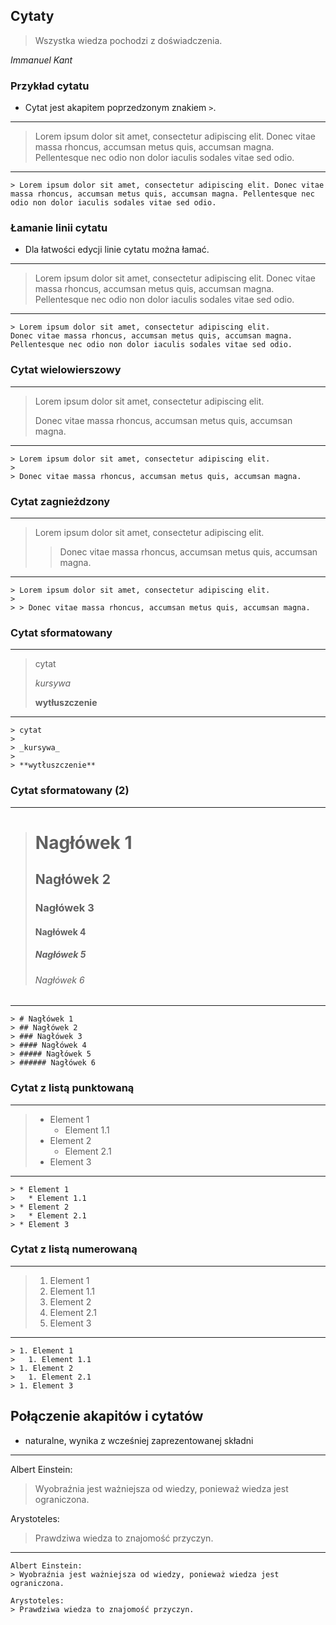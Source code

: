 ## Cytaty
> Wszystka wiedza pochodzi z doświadczenia.

_Immanuel Kant_


### Przykład cytatu
* Cytat jest akapitem poprzedzonym znakiem `>`.

---
> Lorem ipsum dolor sit amet, consectetur adipiscing elit. Donec vitae massa rhoncus, accumsan metus quis, accumsan magna. Pellentesque nec odio non dolor iaculis sodales vitae sed odio.

---
```
> Lorem ipsum dolor sit amet, consectetur adipiscing elit. Donec vitae massa rhoncus, accumsan metus quis, accumsan magna. Pellentesque nec odio non dolor iaculis sodales vitae sed odio.
```


### Łamanie linii cytatu
* Dla łatwości edycji linie cytatu można łamać.

---
> Lorem ipsum dolor sit amet, consectetur adipiscing elit.
Donec vitae massa rhoncus, accumsan metus quis, accumsan magna.
Pellentesque nec odio non dolor iaculis sodales vitae sed odio.

---
```
> Lorem ipsum dolor sit amet, consectetur adipiscing elit.
Donec vitae massa rhoncus, accumsan metus quis, accumsan magna.
Pellentesque nec odio non dolor iaculis sodales vitae sed odio.
```


### Cytat wielowierszowy
---
> Lorem ipsum dolor sit amet, consectetur adipiscing elit.
>
> Donec vitae massa rhoncus, accumsan metus quis, accumsan magna.

---
```
> Lorem ipsum dolor sit amet, consectetur adipiscing elit.
>
> Donec vitae massa rhoncus, accumsan metus quis, accumsan magna.
```


### Cytat zagnieżdzony
---
> Lorem ipsum dolor sit amet, consectetur adipiscing elit.
>
> > Donec vitae massa rhoncus, accumsan metus quis, accumsan magna.

---
```
> Lorem ipsum dolor sit amet, consectetur adipiscing elit.
>
> > Donec vitae massa rhoncus, accumsan metus quis, accumsan magna.
```


### Cytat sformatowany
---
> cytat
>
> _kursywa_
>
> **wytłuszczenie**

---
```
> cytat
>
> _kursywa_
>
> **wytłuszczenie**
```


### Cytat sformatowany (2)
---
> # Nagłówek 1
> ## Nagłówek 2
> ### Nagłówek 3
> #### Nagłówek 4
> ##### Nagłówek 5
> ###### Nagłówek 6

---
```
> # Nagłówek 1
> ## Nagłówek 2
> ### Nagłówek 3
> #### Nagłówek 4
> ##### Nagłówek 5
> ###### Nagłówek 6
```


### Cytat z listą punktowaną
---
> * Element 1
>   * Element 1.1
> * Element 2
>   * Element 2.1
> * Element 3

---
```
> * Element 1
>   * Element 1.1
> * Element 2
>   * Element 2.1
> * Element 3
```


### Cytat z listą numerowaną
---
> 1. Element 1
>   1. Element 1.1
> 1. Element 2
>   1. Element 2.1
> 1. Element 3

---
```
> 1. Element 1
>   1. Element 1.1
> 1. Element 2
>   1. Element 2.1
> 1. Element 3
```


## Połączenie akapitów i cytatów
* naturalne, wynika z wcześniej zaprezentowanej składni

---
Albert Einstein:
> Wyobraźnia jest ważniejsza od wiedzy, ponieważ wiedza jest ograniczona.

Arystoteles:
> Prawdziwa wiedza to znajomość przyczyn.

---
```
Albert Einstein:
> Wyobraźnia jest ważniejsza od wiedzy, ponieważ wiedza jest ograniczona.

Arystoteles:
> Prawdziwa wiedza to znajomość przyczyn.
```